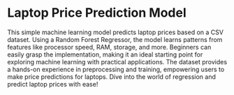 # Laptop Price Prediction Model

This simple machine learning model predicts laptop prices based on a CSV dataset. Using a Random Forest Regressor, the model learns patterns from features like processor speed, RAM, storage, and more. Beginners can easily grasp the implementation, making it an ideal starting point for exploring machine learning with practical applications. The dataset provides a hands-on experience in preprocessing and training, empowering users to make price predictions for laptops. Dive into the world of regression and predict laptop prices with ease!